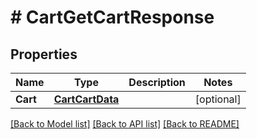 # # CartGetCartResponse


## Properties 


Name | Type | Description | Notes
------------ | ------------- | ------------- | -------------
**Cart**| [**CartCartData**](CartCartData.md) |   | [optional]


[[Back to Model list]](../../README.md#models) [[Back to API list]](../../README.md#endpoints) [[Back to README]](../../README.md)


